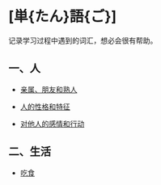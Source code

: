 # [単{たん}語{ご}]

记录学习过程中遇到的词汇，想必会很有帮助。

## 一、人

- [亲属、朋友和熟人](ningen/ningen1.md)

- [人的性格和特征](ningen/ningen2.md)

- [对他人的感情和行动](ningen/ningen3.md)

## 二、生活

- [吃食](seikatsu/seikatsu1.md)
